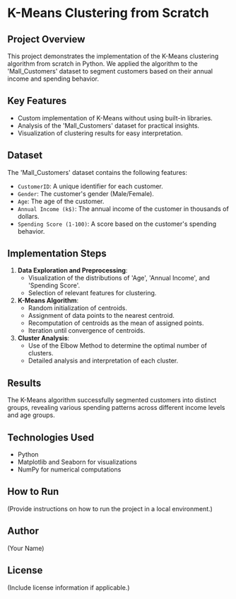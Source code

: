 # K-Means Clustering from Scratch

## Project Overview
This project demonstrates the implementation of the K-Means clustering algorithm from scratch in Python. We applied the algorithm to the 'Mall_Customers' dataset to segment customers based on their annual income and spending behavior.

## Key Features
- Custom implementation of K-Means without using built-in libraries.
- Analysis of the 'Mall_Customers' dataset for practical insights.
- Visualization of clustering results for easy interpretation.

## Dataset
The 'Mall_Customers' dataset contains the following features:
- `CustomerID`: A unique identifier for each customer.
- `Gender`: The customer's gender (Male/Female).
- `Age`: The age of the customer.
- `Annual Income (k$)`: The annual income of the customer in thousands of dollars.
- `Spending Score (1-100)`: A score based on the customer's spending behavior.

## Implementation Steps
1. **Data Exploration and Preprocessing**:
   - Visualization of the distributions of 'Age', 'Annual Income', and 'Spending Score'.
   - Selection of relevant features for clustering.
2. **K-Means Algorithm**:
   - Random initialization of centroids.
   - Assignment of data points to the nearest centroid.
   - Recomputation of centroids as the mean of assigned points.
   - Iteration until convergence of centroids.
3. **Cluster Analysis**:
   - Use of the Elbow Method to determine the optimal number of clusters.
   - Detailed analysis and interpretation of each cluster.

## Results
The K-Means algorithm successfully segmented customers into distinct groups, revealing various spending patterns across different income levels and age groups.

## Technologies Used
- Python
- Matplotlib and Seaborn for visualizations
- NumPy for numerical computations

## How to Run
(Provide instructions on how to run the project in a local environment.)

## Author
(Your Name)

## License
(Include license information if applicable.)
